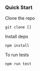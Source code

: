 ### Quick Start

Clone the repo

```
git clone []
```

Install deps

```
npm install 
```

To run tests

```
npm run test
```
